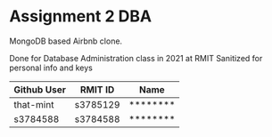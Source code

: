 # Assignment 2 DBA

MongoDB based Airbnb clone.

Done for Database Administration class in 2021 at RMIT
Sanitized for personal info and keys

| Github User | RMIT ID | Name |
| -- | -- | -- |
| that-mint | s3785129 | ******** |
| s3784588 | s3784588 | ********
